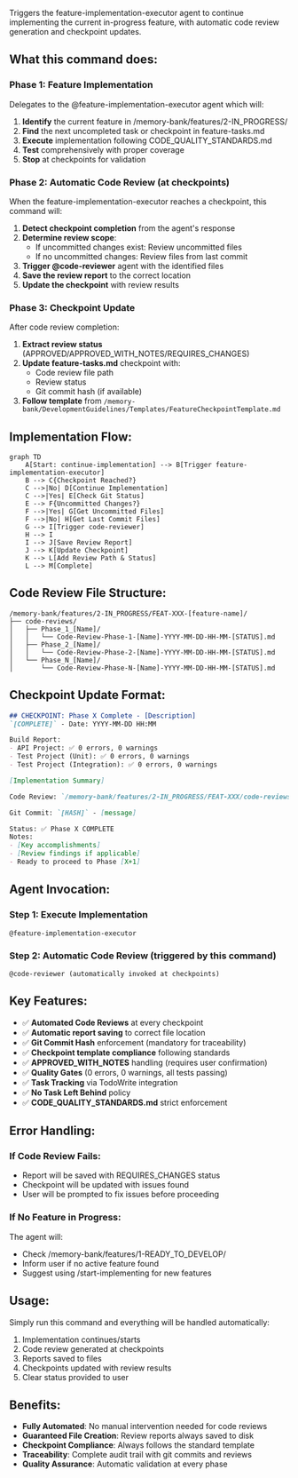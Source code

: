 Triggers the feature-implementation-executor agent to continue implementing the current in-progress feature, with automatic code review generation and checkpoint updates.

## What this command does:

### Phase 1: Feature Implementation
Delegates to the @feature-implementation-executor agent which will:

1. **Identify** the current feature in /memory-bank/features/2-IN_PROGRESS/
2. **Find** the next uncompleted task or checkpoint in feature-tasks.md
3. **Execute** implementation following CODE_QUALITY_STANDARDS.md
4. **Test** comprehensively with proper coverage
5. **Stop** at checkpoints for validation

### Phase 2: Automatic Code Review (at checkpoints)
When the feature-implementation-executor reaches a checkpoint, this command will:

1. **Detect checkpoint completion** from the agent's response
2. **Determine review scope**:
   - If uncommitted changes exist: Review uncommitted files
   - If no uncommitted changes: Review files from last commit
3. **Trigger @code-reviewer** agent with the identified files
4. **Save the review report** to the correct location
5. **Update the checkpoint** with review results

### Phase 3: Checkpoint Update
After code review completion:

1. **Extract review status** (APPROVED/APPROVED_WITH_NOTES/REQUIRES_CHANGES)
2. **Update feature-tasks.md** checkpoint with:
   - Code review file path
   - Review status
   - Git commit hash (if available)
3. **Follow template** from `/memory-bank/DevelopmentGuidelines/Templates/FeatureCheckpointTemplate.md`

## Implementation Flow:

```mermaid
graph TD
    A[Start: continue-implementation] --> B[Trigger feature-implementation-executor]
    B --> C{Checkpoint Reached?}
    C -->|No| D[Continue Implementation]
    C -->|Yes| E[Check Git Status]
    E --> F{Uncommitted Changes?}
    F -->|Yes| G[Get Uncommitted Files]
    F -->|No| H[Get Last Commit Files]
    G --> I[Trigger code-reviewer]
    H --> I
    I --> J[Save Review Report]
    J --> K[Update Checkpoint]
    K --> L[Add Review Path & Status]
    L --> M[Complete]
```

## Code Review File Structure:
```
/memory-bank/features/2-IN_PROGRESS/FEAT-XXX-[feature-name]/
├── code-reviews/
│   ├── Phase_1_[Name]/
│   │   └── Code-Review-Phase-1-[Name]-YYYY-MM-DD-HH-MM-[STATUS].md
│   ├── Phase_2_[Name]/
│   │   └── Code-Review-Phase-2-[Name]-YYYY-MM-DD-HH-MM-[STATUS].md
│   └── Phase_N_[Name]/
│       └── Code-Review-Phase-N-[Name]-YYYY-MM-DD-HH-MM-[STATUS].md
```

## Checkpoint Update Format:
```markdown
## CHECKPOINT: Phase X Complete - [Description]
`[COMPLETE]` - Date: YYYY-MM-DD HH:MM

Build Report:
- API Project: ✅ 0 errors, 0 warnings
- Test Project (Unit): ✅ 0 errors, 0 warnings  
- Test Project (Integration): ✅ 0 errors, 0 warnings

[Implementation Summary]

Code Review: `/memory-bank/features/2-IN_PROGRESS/FEAT-XXX/code-reviews/Phase_X_[Name]/Code-Review-Phase-X-[Name]-YYYY-MM-DD-HH-MM-[STATUS].md` - [[STATUS]]

Git Commit: `[HASH]` - [message]

Status: ✅ Phase X COMPLETE
Notes: 
- [Key accomplishments]
- [Review findings if applicable]
- Ready to proceed to Phase [X+1]
```

## Agent Invocation:

### Step 1: Execute Implementation
```
@feature-implementation-executor
```

### Step 2: Automatic Code Review (triggered by this command)
```
@code-reviewer (automatically invoked at checkpoints)
```

## Key Features:
- ✅ **Automated Code Reviews** at every checkpoint
- ✅ **Automatic report saving** to correct file location
- ✅ **Git Commit Hash** enforcement (mandatory for traceability)
- ✅ **Checkpoint template compliance** following standards
- ✅ **APPROVED_WITH_NOTES** handling (requires user confirmation)
- ✅ **Quality Gates** (0 errors, 0 warnings, all tests passing)
- ✅ **Task Tracking** via TodoWrite integration
- ✅ **No Task Left Behind** policy
- ✅ **CODE_QUALITY_STANDARDS.md** strict enforcement

## Error Handling:

### If Code Review Fails:
- Report will be saved with REQUIRES_CHANGES status
- Checkpoint will be updated with issues found
- User will be prompted to fix issues before proceeding

### If No Feature in Progress:
The agent will:
- Check /memory-bank/features/1-READY_TO_DEVELOP/
- Inform user if no active feature found
- Suggest using /start-implementing for new features

## Usage:
Simply run this command and everything will be handled automatically:
1. Implementation continues/starts
2. Code review generated at checkpoints
3. Reports saved to files
4. Checkpoints updated with review results
5. Clear status provided to user

## Benefits:
- **Fully Automated**: No manual intervention needed for code reviews
- **Guaranteed File Creation**: Review reports always saved to disk
- **Checkpoint Compliance**: Always follows the standard template
- **Traceability**: Complete audit trail with git commits and reviews
- **Quality Assurance**: Automatic validation at every phase